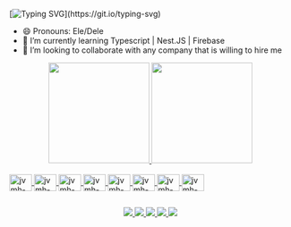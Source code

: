 <!-- ### Hi there, I'm João Victor Marques Honorato  -->
 [![Typing SVG](https://readme-typing-svg.herokuapp.com?font=Mouse+Memoirs&size=50&pause=500&color=FFA500&vCenter=true&width=600&height=70&lines=Hi+there+,+i+am+Victor+Honorato;+Welcome+to+My+Profile!;Javascript+development+student;Aspiring+FullStack+Developer+in+Javascript!;Friend.)](https://git.io/typing-svg)

- 😄 Pronouns: Ele/Dele
- 🌱 I’m currently learning Typescript | Nest.JS | Firebase
- 👯 I’m looking to collaborate with any company that is willing to hire me

<!--
**vituhonorato/vituhonorato** is a ✨ _special_ ✨ repository because its `README.md` (this file) appears on your GitHub profile.

Here are some ideas to get you started:

- 🔭 I’m currently working on ...
- 🌱 I’m currently learning ...
- 👯 I’m looking to collaborate on ...
- 🤔 I’m looking for help with ...
- 💬 Ask me about ...
- 📫 How to reach me: ...


-->
<div align="center">
  <a href="https://github.com/vituhonorato/">
  <img height="180em" src="https://github-readme-stats.vercel.app/api?username=vituhonorato&show_icons=true&theme=dracula&include_all_commits=false&count_private=true"/_>
  <img height="180em" src="https://github-readme-stats.vercel.app/api/top-langs/?username=vituhonorato&layout=compact&langs_count=7&theme=dracula"/>
</div>

<div style="display: inline_block"><br/>
<img align="center" alt="jvmh-js" height="30" width="40" src="https://cdn.jsdelivr.net/gh/devicons/devicon/icons/javascript/javascript-original.svg" />
<img align="center" alt="jvmh-ts" height="30" width="40" src="https://cdn.jsdelivr.net/gh/devicons/devicon/icons/typescript/typescript-original.svg" />
<img align="center" alt="jvmh-react" height="30" width="40" src="https://cdn.jsdelivr.net/gh/devicons/devicon/icons/react/react-original.svg" />
<img align="center" alt="jvmh-nodejs" height="30" width="40" src="https://cdn.jsdelivr.net/gh/devicons/devicon/icons/nodejs/nodejs-plain.svg" />
<img align="center" alt="jvmh-tailwind" height="30" width="40" src="https://cdn.jsdelivr.net/gh/devicons/devicon/icons/tailwindcss/tailwindcss-plain.svg" />
<img align="center" alt="jvmh-nestjs" height="30" width="40" src="https://cdn.jsdelivr.net/gh/devicons/devicon/icons/nestjs/nestjs-plain.svg" />
<img align="center" alt="jvmh-git" height="30" width="40" src="https://cdn.jsdelivr.net/gh/devicons/devicon/icons/git/git-original.svg" />
<img align="center" alt="jvmh-mongo" height="30" width="40" src="https://cdn.jsdelivr.net/gh/devicons/devicon/icons/mongodb/mongodb-original.svg" />

</div>

##  

<div align="center"  >

<a href="https://www.instagram.com/_jvmh_/" target="_blank"><img src="https://img.shields.io/badge/Instagram-E4405F?style=for-the-badge&logo=instagram&logoColor=white" terget="_blank"> <a/>
<a href="https://www.facebook.com/victor.honorato.5" target="_blank"><img src="https://img.shields.io/badge/Facebook-1877F2?style=for-the-badge&logo=facebook&logoColor=white" terget="_blank"> <a/>
<a href="https://api.whatsapp.com/send?phone=5571987840407&text=Ol%C3%A1%2C%20como%20posso%20ajudar%3F" target="_blank"><img src="https://img.shields.io/badge/WhatsApp-25D366?style=for-the-badge&logo=whatsapp&logoColor=white" terget="_blank"> <a/>
<a href="https://github.com/vituhonorato" target="_blank"><img src="https://img.shields.io/badge/GitHub-100000?style=for-the-badge&logo=github&logoColor=white" terget="_blank"> <a/>
<a href="https://www.linkedin.com/in/jo%C3%A3o-victor-marques-honorato-90ab59a1/" target="_blank"><img src="https://img.shields.io/badge/LinkedIn-0077B5?style=for-the-badge&logo=linkedin&logoColor=white" terget="_blank"> <a/>


</div>
